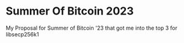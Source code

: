 # Summer Of Bitcoin 2023
My Proposal for Summer of Bitcoin '23 that got me into the top 3 for libsecp256k1
